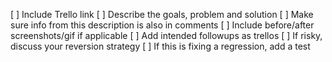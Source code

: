 [ ] Include Trello link
[ ] Describe the goals, problem and solution
[ ] Make sure info from this description is also in comments
[ ] Include before/after screenshots/gif if applicable
[ ] Add intended followups as trellos 
[ ] If risky, discuss your reversion strategy
[ ] If this is fixing a regression, add a test


